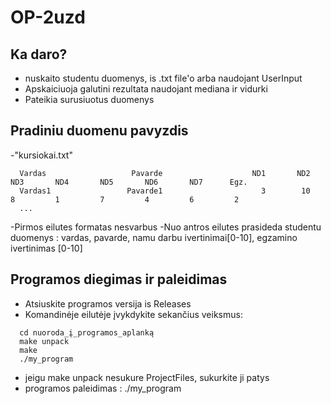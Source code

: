 # OP-2uzd

## Ka daro?
- nuskaito studentu duomenys, is .txt file'o arba naudojant UserInput
- Apskaiciuoja galutini rezultata naudojant mediana ir vidurki
- Pateikia surusiuotus duomenys


## Pradiniu duomenu pavyzdis
-"kursiokai.txt"
```shell
  Vardas                   Pavarde                    ND1       ND2       ND3       ND4       ND5       ND6       ND7      Egz.
  Vardas1                 Pavarde1                      3        10         8         1         7         4         6         2
  ...
```
 -Pirmos eilutes formatas nesvarbus
 -Nuo antros eilutes prasideda studentu duomenys : vardas, pavarde, namu darbu ivertinimai[0-10], egzamino ivertinimas [0-10]


## Programos diegimas ir paleidimas
- Atsiuskite programos versija is Releases
- Komandinėje eilutėje įvykdykite sekančius veiksmus:
```shell
  cd nuoroda_į_programos_aplanką
  make unpack
  make
  ./my_program

```
- jeigu make unpack nesukure ProjectFiles, sukurkite ji patys  
- programos paleidimas : ./my_program

